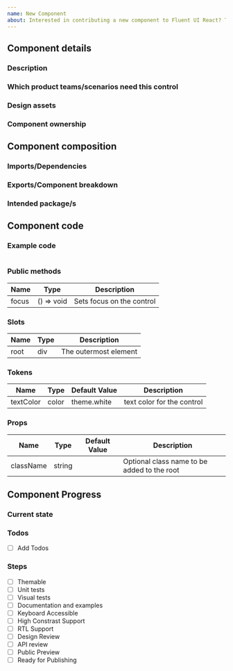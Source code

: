 ```yaml
---
name: New Component
about: Interested in contributing a new component to Fluent UI React? This template includes necessary information to get started, and steps to completion
---
```


<!-- Use this template for new components or new component variants -->

## Component details

### Description

<!-- fill this out -->

### Which product teams/scenarios need this control

<!-- The more teams/scenarios that would use this control the better chance it will get prioritized -->

### Design assets

<!-- Please provide links to redlines or screenshots of intended component design -->

### Component ownership

<!-- Are there one or more people who can help maintain this component over time? Who will address bugs? -->

## Component composition

### Imports/Dependencies

<!-- What other components/modules will your component be using -->

### Exports/Component breakdown

<!-- Consider creating smaller composable components vs a single larger one
See https://github.com/microsoft/fluentui/wiki/Component-Design#build-many-smaller-components-and-compose-them-together -->

### Intended package/s

<!-- If this is a prototype component, start in @uifabric/experiments. If you feel that there is a new package required, please indicate the requested name here. -->

## Component code

### Example code

```

```

<!-- View naming guidelines here https://github.com/microsoft/fluentui/wiki/Component-Design#naming-guidance -->

### Public methods

| Name  | Type       | Description               |
| ----- | ---------- | ------------------------- |
| focus | () => void | Sets focus on the control |

### Slots

| Name | Type | Description           |
| ---- | ---- | --------------------- |
| root | div  | The outermost element |

### Tokens

| Name      | Type  | Default Value | Description                |
| --------- | ----- | ------------- | -------------------------- |
| textColor | color | theme.white   | text color for the control |

### Props

| Name      | Type   | Default Value | Description                                 |
| --------- | ------ | ------------- | ------------------------------------------- |
| className | string |               | Optional class name to be added to the root |

## Component Progress

### Current state

### Todos

- [ ] Add Todos

### Steps

- [ ] Themable
- [ ] Unit tests
- [ ] Visual tests
- [ ] Documentation and examples
- [ ] Keyboard Accessible
- [ ] High Constrast Support
- [ ] RTL Support
- [ ] Design Review
- [ ] API review
- [ ] Public Preview
- [ ] Ready for Publishing
